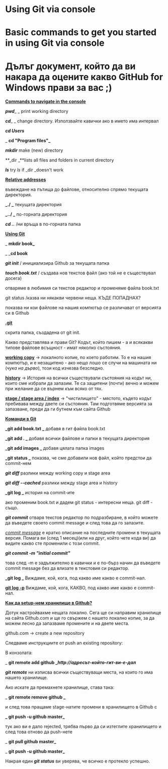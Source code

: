 # Using Git via console

# Basic commands to get you started in using Git via console

# Дълъг документ, който да ви накара да оцените какво GitHub for Windows прави за вас ;)

**<u>Commands to navigate in the console</u>**

**_pwd_**_ _    print working directory

**_cd_**_ _       change directory. Използвайте кавички  ако в името има интервал

 **_cd Users_**

_ **cd "Program files"_**

**_mkdir_**   make (new) directory

**_dir        _**lists all files and folders in current directory

**_ls_**          try _ls_ if _dir _doesn't work

**<u>Relative addresses </u>**

въвеждане на пътища до файлове, относително спрямо текущата директория.

**_./   _**        текущата директория

**_../  _**        по-горната директория

**_cd .._**     /ни връща в по-горната папка

**<u>Using Git</u>**

_ **mkdir book_**

_ _**cd book**

**_git init_**  / инициализира Github за текущата папка

**_touch book.txt_** / създава нов текстов файл (ако той не е съществувал досега)

отваряме в любимия си текстов редактор и променяме файла book.txt 

git status /казва ни някакви червени неща. КЪДЕ ПОПАДНАХ?

 показва ни кои файлове на нашия компютър се различават от версията си в Github

**<u>.git </u>**

скрита папка, създадена от git init.  

Какво представлява и прави Git? Кодът, който пишем - а и всякакви типове файлове всъщност - имат няколко състояния. 

**<u>working copy</u>**  -> локалното копие, по което работим. То е на нашия компютър, и е незащитено - ако нещо лошо се случи на машината ни (*чука на дърво*), този код изчезва безследно. 

**<u>history</u>** -> История на всички съществували състояния на кодът ни, които сме избрали да запазим. Те са защитени (почти) вечно и можем при желание да се върнем към всяко от тях.

**<u>stage / stage area / index</u>** -> "чистилището" - мястото, където кодът пребивава между двете си състояния. Там подготвяме версията за запазване, преди да ги бутнем към сайта Github

**<u> Команди в Git</u>**

**_git add book.txt  _**      добавя в гит файла book.txt

**_git add .   _**                  добавя всички файлове и папки в текущата директория

**_git add images _**          добавя цялата папка images

**_git status _**                  показва, че сме добавили нов файл, който предстои да commit-нем

**_git diff_**                        разлики между working copy и stage area

**_git diff --cached_**        разлики между stage area и history

**_git log _**                       история на commit-ите

ако променим book.txt и дадем git status - интересни неща. git diff - също.

**_git commit_**                 отваря текстов редактор по подразбиране, в който можете да въведете своето commit message и след това да го запазите. 

_<u>commit message</u>_ е кратко описание на последните промени в текущата версия. Помага ви (след 1 месец)(или на друг, който чете кода ви) да видите какво сте променили с този commit.

**_git commit -m "initial commit"_**           

това след -m е задължително в кавички и е по-бърз начин да въведете commit message без да влизате в текстовия си редактор.

**_git log               _** Виждаме, кой, кога, под какво име какво е commit-нал. 

**<u>git log -p</u>**           Виждаме, кой, кога, КАКВО, под какво име какво е commit-нал. 

**<u>Как да setup-нем хранилище в Github?</u>**

 Дотук настройвахме нещата локално. Сега ще си направим хранилище на сайта Github.com и ще го свържем с нашето локално копие, за да можем лесно да запазваме промените и на двете места. 

github.com -> create a new repository

Следваме инструкциите от push an existing repository:

В конзолата:

_ **git remote add github _**[](http://адресът-който-гит-ви-е-дал)**_http://адресът-който-гит-ви-е-дал_**

 **_git remote_** ни изписва всички съществуващи места, на които го има нашето хранилище.

Ако искате да премахнете хранилище, става така:

_  **git remote remove github _**

и след това пращаме stage-натите промени в хранилището в Github с

**_ git push -u github master_** 

тук ако ви е дало rejected, трябва първо да си изтеглите хранилището и след това отново да push-нете

_ **git pull github master_**

_ **git push -u github master_**

Накрая един **_git status_** ви уверява, че всичко е протекло успешно.